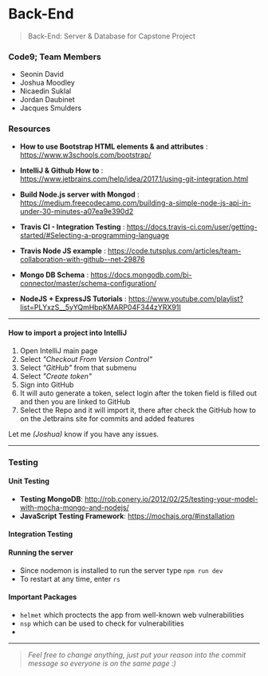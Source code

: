 # Back-End
>Back-End: Server & Database for Capstone Project

### Code9; Team Members
- Seonin David
- Joshua Moodley
- Nicaedin Suklal
- Jordan Daubinet
- Jacques Smulders

### Resources
* <b>How to use Bootstrap HTML elements &amp; and attributes</b> : https://www.w3schools.com/bootstrap/

* <b>IntelliJ &amp; Github How to</b> : https://www.jetbrains.com/help/idea/2017.1/using-git-integration.html

* <b>Build Node.js server with Mongod</b> : https://medium.freecodecamp.com/building-a-simple-node-js-api-in-under-30-minutes-a07ea9e390d2

* <b>Travis CI - Integration Testing</b> : https://docs.travis-ci.com/user/getting-started/#Selecting-a-programming-language

* <b>Travis Node JS example</b> : https://code.tutsplus.com/articles/team-collaboration-with-github--net-29876 

* <b>Mongo DB Schema</b> : https://docs.mongodb.com/bi-connector/master/schema-configuration/ 

* <b>NodeJS + ExpressJS Tutorials</b> : https://www.youtube.com/playlist?list=PLYxzS__5yYQmHbpKMARP04F344zYRX91I 

<hr/>

#### How to import a project into IntelliJ
1. Open IntelliJ main page
2. Select <i>"Checkout From Version Control"</i>
3. Select <i>"GitHub"</i> from that submenu
4. Select <i>"Create token"</i>
5. Sign into GitHub
6. It will auto generate a token, select login after the token field is filled out and then you are linked to GitHub
7. Select the Repo and it will import it, there after check the GitHub how to on the Jetbrains site for commits and added features

Let me <i>(Joshua)</i> know if you have any issues.

<hr/>

### Testing
#### Unit Testing
* <b>Testing MongoDB</b>: http://rob.conery.io/2012/02/25/testing-your-model-with-mocha-mongo-and-nodejs/
* <b>JavaScript Testing Framework</b>: https://mochajs.org/#installation 
#### Integration Testing


#### Running the server
* Since nodemon is installed  to run the server type `npm run dev`
* To restart at any time, enter `rs`

#### Important Packages
 * `helmet` which proctects the app from well-known web vulnerabilities
 * `nsp` which can be used to check for vulnerabilities
 * 
---
><i>Feel free to change anything, just put your reason into the commit message so everyone is on the same page :)</i>
